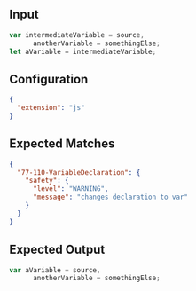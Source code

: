 
## Input
```javascript input
var intermediateVariable = source,
      anotherVariable = somethingElse;
let aVariable = intermediateVariable;
```

## Configuration
```json configuration
{
  "extension": "js"
}
```

## Expected Matches
```json expected matches
{
  "77-110-VariableDeclaration": {
    "safety": {
      "level": "WARNING",
      "message": "changes declaration to var"
    }
  }
}
```

## Expected Output
```javascript expected output
var aVariable = source,
      anotherVariable = somethingElse;
```
